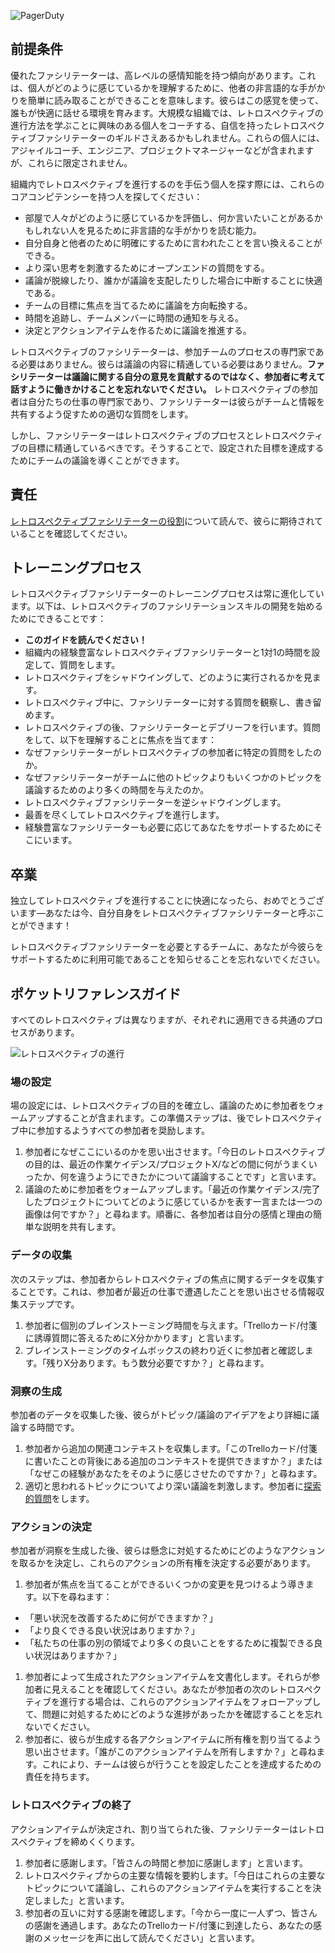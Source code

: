 ![PagerDuty](/assets/images/headers/Retros-Training.png)

## 前提条件
優れたファシリテーターは、高レベルの感情知能を持つ傾向があります。これは、個人がどのように感じているかを理解するために、他者の非言語的な手がかりを簡単に読み取ることができることを意味します。彼らはこの感覚を使って、誰もが快適に話せる環境を育みます。大規模な組織では、レトロスペクティブの進行方法を学ぶことに興味のある個人をコーチする、自信を持ったレトロスペクティブファシリテーターのギルドさえあるかもしれません。これらの個人には、アジャイルコーチ、エンジニア、プロジェクトマネージャーなどが含まれますが、これらに限定されません。

組織内でレトロスペクティブを進行するのを手伝う個人を探す際には、これらのコアコンピテンシーを持つ人を探してください：

- 部屋で人々がどのように感じているかを評価し、何か言いたいことがあるかもしれない人を見るために非言語的な手がかりを読む能力。
- 自分自身と他者のために明確にするために言われたことを言い換えることができる。
- より深い思考を刺激するためにオープンエンドの質問をする。
- 議論が脱線したり、誰かが議論を支配したりした場合に中断することに快適である。
- チームの目標に焦点を当てるために議論を方向転換する。
- 時間を追跡し、チームメンバーに時間の通知を与える。
- 決定とアクションアイテムを作るために議論を推進する。

レトロスペクティブのファシリテーターは、参加チームのプロセスの専門家である必要はありません。彼らは議論の内容に精通している必要はありません。**ファシリテーターは議論に関する自分の意見を貢献するのではなく、参加者に考えて話すように働きかけることを忘れないでください。** レトロスペクティブの参加者は自分たちの仕事の専門家であり、ファシリテーターは彼らがチームと情報を共有するよう促すための適切な質問をします。

しかし、ファシリテーターはレトロスペクティブのプロセスとレトロスペクティブの目標に精通しているべきです。そうすることで、設定された目標を達成するためにチームの議論を導くことができます。

## 責任
[レトロスペクティブファシリテーターの役割](getting_started.md#role-of-the-facilitator)について読んで、彼らに期待されていることを確認してください。

## トレーニングプロセス
レトロスペクティブファシリテーターのトレーニングプロセスは常に進化しています。以下は、レトロスペクティブのファシリテーションスキルの開発を始めるためにできることです：

- **このガイドを読んでください！**
- 組織内の経験豊富なレトロスペクティブファシリテーターと1対1の時間を設定して、質問をします。
- レトロスペクティブをシャドウイングして、どのように実行されるかを見ます。
- レトロスペクティブ中に、ファシリテーターに対する質問を観察し、書き留めます。
- レトロスペクティブの後、ファシリテーターとデブリーフを行います。質問をして、以下を理解することに焦点を当てます：
- なぜファシリテーターがレトロスペクティブの参加者に特定の質問をしたのか。
- なぜファシリテーターがチームに他のトピックよりもいくつかのトピックを議論するためのより多くの時間を与えたのか。
- レトロスペクティブファシリテーターを逆シャドウイングします。
- 最善を尽くしてレトロスペクティブを進行します。
- 経験豊富なファシリテーターも必要に応じてあなたをサポートするためにそこにいます。

## 卒業
独立してレトロスペクティブを進行することに快適になったら、おめでとうございます—あなたは今、自分自身をレトロスペクティブファシリテーターと呼ぶことができます！

レトロスペクティブファシリテーターを必要とするチームに、あなたが今彼らをサポートするために利用可能であることを知らせることを忘れないでください。

## ポケットリファレンスガイド
すべてのレトロスペクティブは異なりますが、それぞれに適用できる共通のプロセスがあります。

![レトロスペクティブの進行](/assets/images/facilitating_retrospectives.png)

### 場の設定
場の設定には、レトロスペクティブの目的を確立し、議論のために参加者をウォームアップすることが含まれます。この準備ステップは、後でレトロスペクティブ中に参加するようすべての参加者を奨励します。

1. 参加者になぜここにいるのかを思い出させます。「今日のレトロスペクティブの目的は、最近の作業ケイデンス/プロジェクトX/などの間に何がうまくいったか、何を違うようにできたかについて議論することです」と言います。
1. 議論のために参加者をウォームアップします。「最近の作業ケイデンス/完了したプロジェクトについてどのように感じているかを表す一言または一つの画像は何ですか？」と尋ねます。順番に、各参加者は自分の感情と理由の簡単な説明を共有します。

### データの収集
次のステップは、参加者からレトロスペクティブの焦点に関するデータを収集することです。これは、参加者が最近の仕事で遭遇したことを思い出させる情報収集ステップです。

1. 参加者に個別のブレインストーミング時間を与えます。「Trelloカード/付箋に誘導質問に答えるためにX分かかります」と言います。
1. ブレインストーミングのタイムボックスの終わり近くに参加者と確認します。「残りX分あります。もう数分必要ですか？」と尋ねます。

### 洞察の生成
参加者のデータを収集した後、彼らがトピック/議論のアイデアをより詳細に議論する時間です。

1. 参加者から追加の関連コンテキストを収集します。「このTrelloカード/付箋に書いたことの背後にある追加のコンテキストを提供できますか？」または「なぜこの経験があなたをそのように感じさせたのですか？」と尋ねます。
1. 適切と思われるトピックについてより深い議論を刺激します。参加者に[探索的質問](http://schoolreforminitiative.org/doc/probing_questions_guide.pdf)をします。

### アクションの決定
参加者が洞察を生成した後、彼らは懸念に対処するためにどのようなアクションを取るかを決定し、これらのアクションの所有権を決定する必要があります。

1. 参加者が焦点を当てることができるいくつかの変更を見つけるよう導きます。以下を尋ねます：
 - 「悪い状況を改善するために何ができますか？」
 - 「より良くできる良い状況はありますか？」
 - 「私たちの仕事の別の領域でより多くの良いことをするために複製できる良い状況はありますか？」
1. 参加者によって生成されたアクションアイテムを文書化します。それらが参加者に見えることを確認してください。あなたが参加者の次のレトロスペクティブを進行する場合は、これらのアクションアイテムをフォローアップして、問題に対処するためにどのような進捗があったかを確認することを忘れないでください。
1. 参加者に、彼らが生成する各アクションアイテムに所有権を割り当てるよう思い出させます。「誰がこのアクションアイテムを所有しますか？」と尋ねます。これにより、チームは彼らが行うことを設定したことを達成するための責任を持ちます。

### レトロスペクティブの終了
アクションアイテムが決定され、割り当てられた後、ファシリテーターはレトロスペクティブを締めくくります。

1. 参加者に感謝します。「皆さんの時間と参加に感謝します」と言います。
1. レトロスペクティブからの主要な情報を要約します。「今日はこれらの主要なトピックについて議論し、これらのアクションアイテムを実行することを決定しました」と言います。
1. 参加者の互いに対する感謝を確認します。「今から一度に一人ずつ、皆さんの感謝を通過します。あなたのTrelloカード/付箋に到達したら、あなたの感謝のメッセージを声に出して読んでください」と言います。
